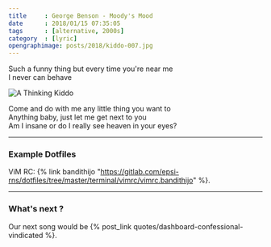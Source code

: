 ```yaml
---
title     : George Benson - Moody's Mood
date      : 2018/01/15 07:35:05
tags      : [alternative, 2000s]
category  : [lyric]
opengraphimage: posts/2018/kiddo-007.jpg
---
```


Such a funny thing but every time you're near me  
I never can behave 
<!-- more -->

![A Thinking Kiddo](/posts/2018/kiddo-007.jpg)

Come and do with me any little thing you want to  
Anything baby, just let me get next to you  
Am I insane or do I really see heaven in your eyes?


-- -- --

### Example Dotfiles

ViM RC: {% link bandithijo "https://gitlab.com/epsi-rns/dotfiles/tree/master/terminal/vimrc/vimrc.bandithijo" %}.

-- -- --

### What's next ?

Our next song would be {% post_link quotes/dashboard-confessional-vindicated %}.


